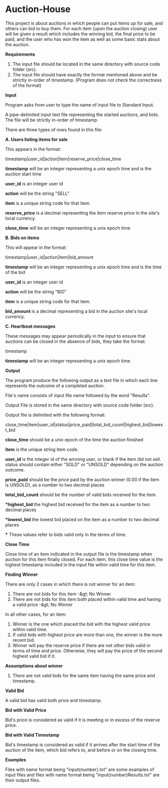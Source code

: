 # Auction-House

This project is about auctions in which people can put items up for sale, and others can bid to buy them.
 For each item (upon the auction closing) user will be given a result which includes the winning bid, the final price to be paid, and the user who has won the item as well as some basic stats about the auction.

**Requirements**

1. The input file should be located in the same directory with source code folder (src).
2. The input file should have exactly the format mentioned above and be strictly in-order of timestamp. (Program does not check the correctness of the format)

**Input**

Program asks from user to type the name of input file to Standard Input.

A pipe-delimited input text file representing the started auctions, and bids. The file will be strictly in-order of timestamp.

There are three types of rows found in this file:

**A. Users listing items for sale**

This appears in the format:

 timestamp|user\_id|action|item|reserve\_price|close\_time

**timestamp** will be an integer representing a unix epoch time and is the auction start time

**user\_id** is an integer user id

**action** will be the string &quot;SELL&quot;

**item** is a unique string code for that item.

**reserve\_price** is a decimal representing the item reserve price in the site&#39;s local currency.

**close\_time** will be an integer representing a unix epoch time

**B. Bids on items**

This will appear in the format:

 timestamp|user\_id|action|item|bid\_amount

**timestamp** will be an integer representing a unix epoch time and is the time of the bid

**user\_id** is an integer user id

**action** will be the string &quot;BID&quot;

**item** is a unique string code for that item.

**bid\_amount** is a decimal representing a bid in the auction site&#39;s local currency.

**C. Heartbeat messages**

These messages may appear periodically in the input to ensure that auctions can be closed in the absence of bids, they take the format:

 timestamp

**timestamp** will be an integer representing a unix epoch time.

**Output**

The program produce the following output as a text file in which each line represents the outcome of a completed auction.

File&#39;s name consists of input file name followed by the word &quot;Results&quot;.

Output File is stored in the same directory with source code folder (src).

Output file is delimited with the following format:

close\_time|item|user\_id|status|price\_paid|total\_bid\_count|highest\_bid|lowest\_bid

**close\_time** should be a unix epoch of the time the auction finished

**item** is the unique string item code.

**user\_id** is the integer id of the winning user, or blank if the item did not sell.
 status should contain either &quot;SOLD&quot; or &quot;UNSOLD&quot; depending on the auction outcome.

**price\_paid** should be the price paid by the auction winner (0.00 if the item is UNSOLD), as a
 number to two decimal places

**total\_bid\_count** should be the number of valid bids received for the item.

**\*highest\_bid** the highest bid received for the item as a number to two decimal places

**\*lowest\_bid** the lowest bid placed on the item as a number to two decimal places

**\*** These values refer to bids valid only in the terms of time.

**Close Time**

Close time of an item indicated in the output file is the timestamp when auction for this item finally closed.
For each item, this close time value is the highest timestamp included in the input file within valid time for this item.

**Finding Winner**

There are only 2 cases in which there is not winner for an item:

 1. There are not bids for this item -\&gt; No Winner
 2. There are not bids for this item both placed within valid time and having a valid price -\&gt; No Winner

 In all other cases, for an item:

 1. Winner is the one which placed the bid with the highest valid price within valid time.
 2. If valid bids with highest price are more than one, the winner is the more recent bid.
 3. Winner will pay the reserve price if there are not other bids valid in terms of time and price. Otherwise, they will pay the price of the second highest valid bid if it.

**Assumptions about winner**
 1. There are not valid bids for the same item having the same price and timestamp.

**Valid Bid**

A valid bid has valid both price and timestamp.

**Bid with Valid Price**

Bid&#39;s price is considered as valid if it is meeting or in excess of the reserve price.

**Bid with Valid Timestamp**

Bid&#39;s timestamp is considered as valid if it arrives after the start time of the auction of the item, which bid refers to, and before or on the closing time.


**Examples**

Files with name format being &quot;input{number}.txt&quot; are some examples of input files and files with name format being &quot;input{number}Results.txt&quot; are their output files.
